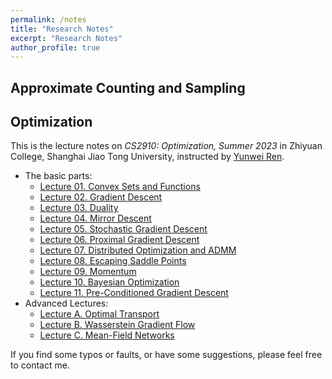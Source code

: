 ```yaml
---
permalink: /notes
title: "Research Notes"
excerpt: "Research Notes"
author_profile: true
---
```


## Approximate Counting and Sampling

## Optimization
This is the lecture notes on *CS2910: Optimization, Summer 2023* in Zhiyuan College, Shanghai Jiao Tong University, instructed by [Yunwei Ren](https://yunwei-ren.me/).
* The basic parts:
  * [Lecture 01. Convex Sets and Functions](../files/optimization/1-convex%20sets%20and%20functions.pdf)
  * [Lecture 02. Gradient Descent](../files/optimization/2-gradient%20descent.pdf)
  * [Lecture 03. Duality](../files/optimization/3-duality.pdf)
  * [Lecture 04. Mirror Descent](../files/optimization/4-mirror%20descent.pdf)
  * [Lecture 05. Stochastic Gradient Descent](../files/optimization/5-stochastic%20gradient%20descent.pdf)
  * [Lecture 06. Proximal Gradient Descent](../files/optimization/6-proximal%20gradient%20descent.pdf)
  * [Lecture 07. Distributed Optimization and ADMM](../files/optimization/7-distributed%20optimization%20and%20ADMM.pdf)
  * [Lecture 08. Escaping Saddle Points](../files/optimization/8-escaping%20saddle%20points.pdf)
  * [Lecture 09. Momentum](../files/optimization/9-momentum.pdf)
  * [Lecture 10. Bayesian Optimization](../files/optimization/10-Bayesian%20optimization.pdf)
  * [Lecture 11. Pre-Conditioned Gradient Descent](../files/optimization/11-pre-conditioned%20gradient%20descent.pdf)
* Advanced Lectures:
  * [Lecture A. Optimal Transport](../files/optimization/A-optimal%20transport.pdf)
  * [Lecture B. Wasserstein Gradient Flow](../files/optimization/B-Wasserstein%20gradient%20flow.pdf)
  * [Lecture C. Mean-Field Networks](../files/optimization/C-mean-field%20networks.pdf)

If you find some typos or faults, or have some suggestions, please feel free to contact me.